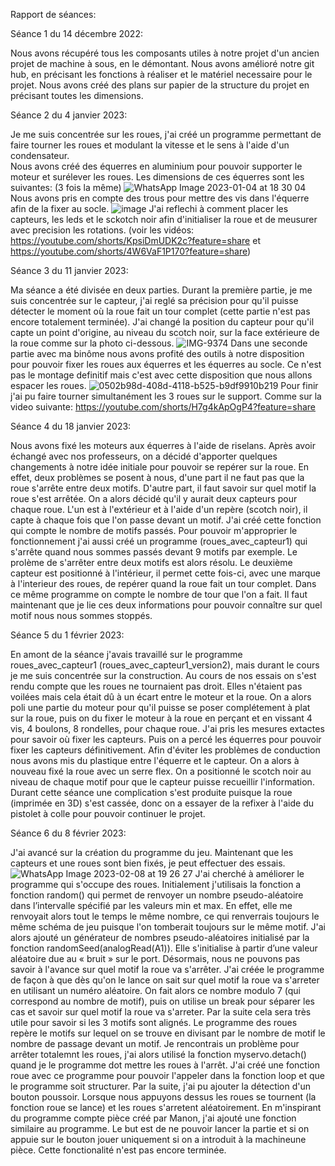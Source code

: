 Rapport de séances:

Séance 1 du 14 décembre 2022:

Nous avons récupéré tous les composants utiles à notre projet d'un ancien projet de machine à sous, en le démontant.
Nous avons amélioré notre git hub, en précisant les fonctions à réaliser et le matériel necessaire pour le projet.
Nous avons créé des plans sur papier de la structure du projet en précisant toutes les dimensions.


Séance 2 du 4 janvier 2023:

Je me suis concentrée sur les roues, j'ai créé un programme permettant de faire tourner les roues et modulant la vitesse et le sens à l'aide d'un condensateur.  
Nous avons créé des équerres en aluminium pour pouvoir supporter le moteur et surélever les roues.
Les dimensions de ces équerres sont les suivantes: (3 fois la même)
![WhatsApp Image 2023-01-04 at 18 30 04](https://user-images.githubusercontent.com/119940151/210615158-91b0050e-1ef6-4d2e-b4c1-8c07a88257fc.jpeg)
Nous avons pris en compte des trous pour mettre des vis dans l'équerre afin de la fixer au socle.
![image](https://user-images.githubusercontent.com/119940151/210615632-26e83154-eaba-4a32-948e-85a3110865f3.png)
J'ai reflechi à comment placer les capteurs, les leds  et le sckotch noir afin d'initialiser la roue et de meusurer avec precision les rotations. (voir les vidéos: https://youtube.com/shorts/KpsiDmUDK2c?feature=share et https://youtube.com/shorts/4W6VaF1P170?feature=share)


Séance 3 du 11 janvier 2023:

Ma séance a été divisée en deux parties. Durant la première partie, je me suis concentrée sur le capteur, j'ai reglé sa précision pour qu'il puisse détecter le moment où la roue fait un tour complet (cette partie n'est pas encore totalement terminée). J'ai changé la position du capteur pour qu'il capte un point d'origine, au niveau du scotch noir, sur la face extérieure de la roue comme sur la photo ci-dessous.
![IMG-9374](https://user-images.githubusercontent.com/119940151/211874066-65351159-db79-4bae-a3e1-ce4ed914d1c7.jpg)
Dans une seconde partie avec ma binôme nous avons profité des outils à notre disposition pour pouvoir fixer les roues aux équerres et les équerres au socle. Ce n'est pas le montage definitif mais c'est avec cette disposition que nous allons espacer les roues.
![0502b98d-408d-4118-b525-b9df9910b219](https://user-images.githubusercontent.com/119940151/211877055-9e89e108-3ac6-492e-bd19-2f3b0c994628.JPG)
Pour finir j'ai pu faire tourner simultanément les 3 roues sur le support. Comme sur la video suivante: https://youtube.com/shorts/H7g4kApOgP4?feature=share 

Séance 4 du 18 janvier 2023:

Nous avons fixé les moteurs aux équerres à l'aide de riselans. Après avoir échangé avec nos professeurs, on a décidé d'apporter quelques changements à notre idée initiale pour pouvoir se repérer sur la roue. En effet, deux problèmes se posent à nous, d'une part il ne faut pas que la roue s'arrête entre deux motifs. D'autre part, il faut savoir sur quel motif la roue s'est arrêtée.
On a alors décidé qu'il y aurait deux capteurs pour chaque roue. L'un est à l'extérieur et à l'aide d'un repère (scotch noir), il capte à chaque fois que l'on passe devant un motif. J'ai créé cette fonction qui compte le nombre de motifs passés. 
Pour pouvoir m'approprier le fonctionnement j'ai aussi créé un programme (roues_avec_capteur1) qui s'arrête quand nous sommes passés devant 9 motifs par exemple. Le prolème de s'arrêter entre deux motifs est alors résolu.
Le deuxième capteur est positionné à l'intérieur, il permet cette fois-ci, avec une marque à l'interieur des roues, de repérer quand la roue fait un tour complet. Dans ce même programme on compte le nombre de tour que l'on a fait. Il faut maintenant que je lie ces deux informations pour pouvoir connaître sur quel motif nous nous sommes stoppés.

Séance 5 du 1 février 2023:

En amont de la séance j'avais travaillé sur le programme roues_avec_capteur1 (roues_avec_capteur1_version2), mais durant le cours je me suis concentrée sur la construction. Au cours de nos essais on s'est rendu compte que les roues ne tournaient pas droit. Elles n'étaient pas voilées mais cela était dû à un écart entre le moteur et la roue. On a alors poli une partie du moteur pour qu'il puisse se poser complétement à plat sur la roue, puis on du fixer le moteur à la roue en perçant et en vissant 4 vis, 4 boulons, 8 rondelles, pour chaque roue.
J'ai pris les mesures extactes pour savoir où fixer les capteurs. Puis on a percé les équerres pour pouvoir fixer les capteurs définitivement. Afin d'éviter les problèmes de conduction nous avons mis du plastique entre l'équerre et le capteur. On a alors à nouveau fixé la roue avec un serre flex. On a positionné le scotch noir au niveau de chaque motif pour que le capteur puisse recueillir l'information.
Durant cette séance une complication s'est produite puisque la roue (imprimée en 3D) s'est cassée, donc on a essayer de la refixer à l'aide du pistolet à colle pour pouvoir continuer le projet.


Séance 6 du 8 février 2023:

J'ai avancé sur la création du programme du jeu. Maintenant que les capteurs et une roues sont bien fixés, je peut effectuer des essais. 
![WhatsApp Image 2023-02-08 at 19 26 27](https://user-images.githubusercontent.com/119940151/217624841-1e67b4ed-a17d-4012-b785-f12be00f2542.jpeg)
J'ai cherché à améliorer le programme qui s'occupe des roues. Initialement j'utilisais la fonction a fonction random() qui permet de renvoyer un nombre pseudo-aléatoire dans l’intervalle spécifié par les valeurs min et max. En effet, elle me renvoyait alors tout le temps le même nombre, ce qui renverrais toujours le même schéma de jeu puisque l'on tomberait toujours sur le même motif. J'ai alors ajouté un générateur de nombres pseudo-aléatoires initialisé par la fonction randomSeed(analogRead(A1)). Elle s'initialise à partir d’une valeur aléatoire due au « bruit » sur le port. Désormais, nous ne pouvons pas savoir à l'avance sur quel motif la roue va s'arrêter.
J'ai créée le programme de façon à que dès qu'on le lance on sait sur quel motif la roue va s'arreter en utilisant un numéro aléatoire. On fait alors ce nombre modulo 7 (qui correspond au nombre de motif), puis on utilise un break pour séparer les cas et savoir sur quel motif la roue va s'arreter. Par la suite cela sera très utile pour savoir si les 3 motifs sont alignés.
Le programme des roues repère le motifs sur lequel on se trouve en divisant par le nombre de motif le nombre de passage devant un motif.
Je rencontrais un problème pour arrêter totalemnt les roues, j'ai alors utilisé la fonction myservo.detach() quand je le programme dot mettre les roues à l'arrêt.
J'ai créé une fonction roue avec ce programme pour pouvoir l'appeler dans la fonction loop et que le programme soit structurer. 
Par la suite, j'ai pu ajouter la détection d'un bouton poussoir. Lorsque nous appuyons dessus les roues se tournent (la fonction roue se lance) et les roues s'arretent aléatoirement. 
En m'inspirant du programme compte pièce créé par Manon, j'ai ajouté une fonction similaire au programme. Le but est de ne pouvoir lancer la partie et si on appuie sur le bouton jouer uniquement si on a introduit à la machineune pièce. Cette fonctionalité n'est pas encore terminée. 




